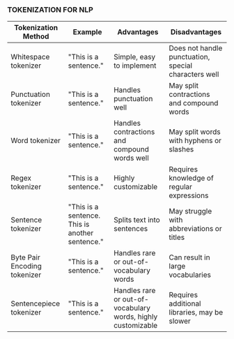 
### TOKENIZATION FOR NLP
| Tokenization Method | Example | Advantages | Disadvantages |
| --- | --- | --- | --- |
| Whitespace tokenizer | "This is a sentence." | Simple, easy to implement | Does not handle punctuation, special characters well |
| Punctuation tokenizer | "This is a sentence." | Handles punctuation well | May split contractions and compound words |
| Word tokenizer | "This is a sentence." | Handles contractions and compound words well | May split words with hyphens or slashes |
| Regex tokenizer | "This is a sentence." | Highly customizable | Requires knowledge of regular expressions |
| Sentence tokenizer | "This is a sentence. This is another sentence." | Splits text into sentences | May struggle with abbreviations or titles |
| Byte Pair Encoding tokenizer | "This is a sentence." | Handles rare or out-of-vocabulary words | Can result in large vocabularies |
| Sentencepiece tokenizer | "This is a sentence." | Handles rare or out-of-vocabulary words, highly customizable | Requires additional libraries, may be slower |
